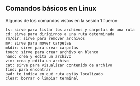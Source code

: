 ## Comandos básicos en Linux

Algunos de los comandos vistos en la sesión 1 fueron:
```
ls: sirve para listar los archivos y carpetas de una ruta
cd: sirve para dirigirnos a una ruta determinada
rm/dir: sirve para remover archivos
mv: sirve para mover carpetas
mkdir: sirve para crear carpetas
touch: sirve para crear archivo en blanco
nano: crea y edita un archivo
vim: crea y edita un archivo
cat: sirve para visualizar contenido de archivo
find: para encontrar 
pwd: te indica en qué ruta estás localizado
clear: borrar o limpiar terminal
```
